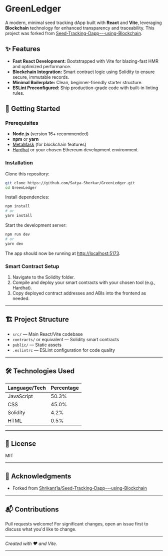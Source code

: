 # GreenLedger

A modern, minimal seed tracking dApp built with **React** and **Vite**, leveraging **Blockchain** technology for enhanced transparency and traceability. This project was forked from [Seed-Tracking-Dapp---using-Blockchain](https://github.com/Shrikant1a/Seed-Tracking-Dapp---using-Blockchain).

## ✨ Features

- **Fast React Development:** Bootstrapped with Vite for blazing-fast HMR and optimized performance.
- **Blockchain Integration:** Smart contract logic using Solidity to ensure secure, immutable records.
- **Minimal Boilerplate:** Clean, beginner-friendly starter structure.
- **ESLint Preconfigured:** Ship production-grade code with built-in linting rules.


## 🚀 Getting Started

### Prerequisites

- **Node.js** (version 16+ recommended)
- **npm** or **yarn**
- [MetaMask](https://metamask.io/) (for blockchain features)
- [Hardhat](https://hardhat.org/) or your chosen Ethereum development environment


### Installation

Clone this repository:

```bash
git clone https://github.com/Satya-Sherkar/GreenLedger.git
cd GreenLedger
```

Install dependencies:

```bash
npm install
# or
yarn install
```

Start the development server:

```bash
npm run dev
# or
yarn dev
```

The app should now be running at [http://localhost:5173](http://localhost:5173).

### Smart Contract Setup

1. Navigate to the Solidity folder.
2. Compile and deploy your smart contracts with your chosen tool (e.g., Hardhat).
3. Copy deployed contract addresses and ABIs into the frontend as needed.

***

## 🏗️ Project Structure

- `src/` — Main React/Vite codebase
- `contracts/` or equivalent — Solidity smart contracts
- `public/` — Static assets
- `.eslintrc` — ESLint configuration for code quality

***

## 🛠️ Technologies Used

| Language/Tech | Percentage |
| :------------ | :--------- |
| JavaScript    | 50.3%      |
| CSS           | 45.0%      |
| Solidity      | 4.2%       |
| HTML          | 0.5%       |


***

## 📄 License

MIT

***

## 🙌 Acknowledgments

- Forked from [Shrikant1a/Seed-Tracking-Dapp---using-Blockchain](https://github.com/Shrikant1a/Seed-Tracking-Dapp---using-Blockchain)

***

## 📬 Contributions

Pull requests welcome! For significant changes, open an issue first to discuss what you'd like to change.


***

*Created with ❤️ and Vite.*

***


